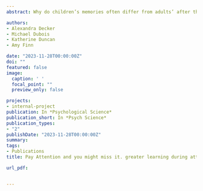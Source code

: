 ```yaml
---
abstract: Why do children’s memories often differ from adults’ after the same experience? Whereas prior work has focused on immature memory mechanisms to answer this question, here we focus on the costs of attentional lapses for learning. We track sustained attention and memory formation across time in 7- to 10-year-old children and adults (n = 120) to show that sustained attention causally shapes the fate of children’s individual memories. Moreover, children’s attention lapsed twice as frequently as adults’, and attention fluctuated with memory formation more closely in children than adults. In addition, although attentional lapses impaired memory for expected events in both childre and adults, they impaired memory for unexpected events in children only. Our work reveals that sustained attention is an important cognitive factor that controls access to children’s long-term memory stores. Our work also raises the possibility that developmental differences in cognitive performance stem from developmental shifts in the ability to sustain attention.

authors:
- Alexandra Decker
- Michael Dubois
- Katherine Duncan
- Amy Finn

date: "2023-11-28T00:00:00Z"
doi: ""
featured: false
image:
  caption: ' '
  focal_point: ""
  preview_only: false

projects:
- internal-project
publication: In *Psychological Science*
publication_short: In *Psych Science*
publication_types:
- "2"
publishDate: "2023-11-28T00:00:00Z"
summary: 
tags:
- Publications
title: Pay Attention and you might miss it. greater learning during attentional lapses (2023)

url_pdf: 


---
```

